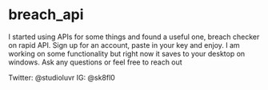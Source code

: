 # breach_api
I started using APIs for some things and found a useful one, breach checker on rapid API. Sign up for an account, paste in your key and enjoy. I am working on some functionality but right now it saves to your desktop on windows. Ask any questions or feel free to reach out 

Twitter: @studioluvr
IG: @sk8fl0 
